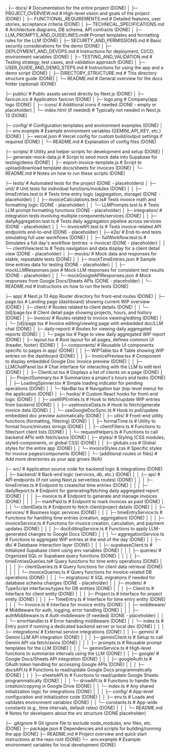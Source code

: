 .
├─ docs/                           # Documentation for the entire project (DONE)
│  ├─ PROJECT_OVERVIEW.md          # High-level vision and goals of the project (DONE)
│  ├─ FUNCTIONAL_REQUIREMENTS.md   # Detailed features, user stories, acceptance criteria (DONE)
│  ├─ TECHNICAL_SPECIFICATIONS.md  # Architecture diagrams, DB schema, API contracts (DONE)
│  ├─ LLM_PROMPTS_AND_GUIDELINES.md# Prompt templates and formatting rules for the LLM (DONE)
│  ├─ SECURITY_AND_PERMISSIONS.md  # Basic security considerations for the demo (DONE)
│  ├─ DEPLOYMENT_AND_DEVOPS.md     # Instructions for deployment, CI/CD, environment variables (DONE)
│  ├─ TESTING_AND_VALIDATION.md    # Testing strategy, test cases, and validation approach (DONE)
│  ├─ USER_GUIDE_AND_DEMO_STEPS.md # Instructions for using the app and a demo script (DONE)
│  ├─ DIRECTORY_STRUCTURE.md       # This directory structure guide (DONE)
│  └─ README.md                    # General overview for the docs folder (optional) (DONE)

├─ public/                         # Public assets served directly by Next.js (DONE)
│  ├─ favicon.ico                  # Application favicon (DONE)
│  ├─ logo.png                     # Company/app logo (DONE)
│  ├─ icons/                       # Additional icons if needed (DONE - empty or placeholder)
│  └─ index.html (if needed)       # Typically not needed in Next.js 13 (DONE)

├─ config/                         # Configuration templates and environment examples (DONE)
│  ├─ env.example                  # Example environment variables (GEMINI_API_KEY, etc.) (DONE)
│  ├─ vercel.json                  # Vercel config for custom build/output settings if required (DONE)
│  └─ README.md                    # Explanation of config files (DONE)

├─ scripts/                        # Utility and helper scripts for development and setup (DONE)
│  ├─ generate-mock-data.js        # Script to seed mock data into Supabase for testing/demo (DONE)
│  ├─ export-invoice-template.js   # Script to upload/download template docs/sheets for invoices (DONE)
│  └─ README.md                    # Notes on how to run these scripts (DONE)

├─ tests/                          # Automated tests for the project (DONE - placeholders)
│  ├─ unit/                        # Unit tests for individual functions/modules (DONE)
│  │  ├─ timeEntries.test.ts       # Tests time entry logic (aggregation, storage) (DONE - placeholder)
│  │  ├─ invoiceCalculations.test.ts# Tests invoice math and formatting logic (DONE - placeholder)
│  │  └─ LLMPrompts.test.ts        # Tests LLM prompt formatting functions (DONE - placeholder)
│  ├─ integration/                 # Integration tests involving multiple components/services (DONE)
│  │  ├─ dailyAggregation.test.ts  # Tests daily aggregation pipeline across services (DONE - placeholder)
│  │  └─ invoiceAPI.test.ts        # Tests invoice-related API endpoints end-to-end (DONE - placeholder)
│  ├─ e2e/                         # End-to-end tests simulating full user workflows (DONE)
│  │  ├─ fullWorkflow.test.ts      # Simulates a full day's workflow (entries → invoice) (DONE - placeholder)
│  │  └─ clientView.test.ts        # Tests navigation and data display for a client detail view (DONE - placeholder)
│  ├─ mocks/                       # Mock data and responses for stable, repeatable tests (DONE)
│  │  ├─ mockTimeEntries.json      # Sample time entries data for testing (DONE - placeholder)
│  │  ├─ mockLLMResponses.json     # Mock LLM responses for consistent test results (DONE - placeholder)
│  │  └─ mockGoogleAPIResponses.json # Mock responses from Google Docs/Sheets APIs (DONE - placeholder)
│  └─ README.md                    # Instructions on how to run the tests (DONE)

├─ app/                            # Next.js 13 App Router directory for front-end routes (DONE)
│  ├─ page.tsx                     # Landing page (dashboard) showing current WIP overview (DONE)
│  ├─ client/                      # Routes related to client details (DONE)
│  │  └─ [id]/page.tsx             # Client detail page showing projects, hours, and history (DONE)
│  ├─ invoice/                     # Routes related to invoice viewing/editing (DONE)
│  │  └─ [id]/page.tsx             # Invoice editing/viewing page with embedded doc/LLM chat (DONE)
│  ├─ daily-report/                # Routes for viewing daily aggregated reports (DONE)
│  │  └─ page.tsx                  # Page to view daily aggregated WIP report (DONE)
│  ├─ layout.tsx                   # Root layout for all pages, defines common UI (header, footer) (DONE)
│  ├─ components/                  # Reusable UI components specific to pages in app/ (DONE)
│  │  ├─ WIPTable.tsx              # Table showing WIP entries on the dashboard (DONE)
│  │  ├─ InvoicePreview.tsx        # Component to display embedded Google Doc invoice preview (DONE)
│  │  ├─ LLMChatPanel.tsx          # Chat interface for interacting with the LLM to edit text (DONE)
│  │  ├─ ClientList.tsx            # Displays a list of clients on a page (DONE)
│  │  ├─ ProjectSummary.tsx        # Summarizes a project's hours and tasks (DONE)
│  │  ├─ LoadingSpinner.tsx        # Simple loading indicator for pending operations (DONE)
│  │  └─ NavBar.tsx                # Navigation bar (top-level menu) for the application (DONE)
│  ├─ hooks/                       # Custom React hooks for front-end logic (DONE)
│  │  ├─ useWIPEntries.ts          # Hook to fetch/update WIP entries from backend (DONE)
│  │  ├─ useInvoiceData.ts         # Hook to fetch/generate invoice data (DONE)
│  │  └─ useGoogleDocSync.ts       # Hook to poll/update embedded doc preview automatically (DONE)
│  ├─ utils/                       # Front-end utility functions (formatting, filtering) (DONE)
│  │  ├─ formatTime.ts             # Utility to format hours/minutes strings (DONE)
│  │  ├─ clientFilters.ts          # Functions to filter/sort client lists (DONE)
│  │  └─ requestHelpers.ts         # Functions to call backend APIs with fetch/axios (DONE)
│  ├─ styles/                      # Styling (CSS modules, styled-components, or global CSS) (DONE)
│  │  ├─ globals.css               # Global styles for the entire app (DONE)
│  │  └─ invoiceStyles.css         # Specific styles for invoice pages/components (DONE)
│  └─ (additional routes or files) # Add more directories as your app grows (N/A)

├─ src/                            # Application source code for backend logic & integrations (DONE)
│  ├─ backend/                     # Back-end logic (services, db, etc.) (DONE)
│  │  ├─ api/                      # API endpoints (if not using Next.js serverless routes) (DONE)
│  │  │  ├─ timeEntries.ts         # Endpoint to create/list time entries (DONE)
│  │  │  ├─ dailyReport.ts         # Endpoint for generating/fetching daily aggregated report (DONE)
│  │  │  ├─ invoice.ts             # Endpoint to generate and manage invoices (DONE)
│  │  │  ├─ markPaid.ts            # Endpoint to mark invoices as paid (DONE)
│  │  │  └─ clientData.ts          # Endpoint to fetch client/project details (DONE)
│  │  ├─ services/                 # Business logic services (DONE)
│  │  │  ├─ timeEntryService.ts    # Functions for handling time entries (creation, aggregation) (DONE)
│  │  │  ├─ invoiceService.ts      # Functions for invoice creation, calculation, and payment updates (DONE)
│  │  │  ├─ docEditingService.ts   # Functions to apply LLM-generated changes to Google Docs (DONE)
│  │  │  └─ aggregationService.ts  # Functions to aggregate WIP entries at the end of the day (DONE)
│  │  ├─ db/                       # Database interaction layer (DONE)
│  │  │  ├─ supabaseClient.ts      # Initialized Supabase client using env variables (DONE)
│  │  │  ├─ queries/               # Organized SQL or Supabase query functions (DONE)
│  │  │  │  ├─ timeEntriesQueries.ts# Query functions for time entry operations (DONE)
│  │  │  │  ├─ clientQueries.ts    # Query functions for client data retrieval (DONE)
│  │  │  │  └─ invoiceQueries.ts   # Query functions for invoice-related DB operations (DONE)
│  │  │  └─ migrations/            # SQL migrations if needed for database schema changes (DONE - placeholder)
│  │  ├─ models/                   # TypeScript interfaces/types for DB entities (DONE)
│  │  │  ├─ Client.ts              # Interface for client entity (DONE)
│  │  │  ├─ Project.ts             # Interface for project entity (DONE)
│  │  │  ├─ TimeEntry.ts           # Interface for time entry entity (DONE)
│  │  │  └─ Invoice.ts             # Interface for invoice entity (DONE)
│  │  ├─ middleware/               # Middleware for auth, logging, error handling (DONE)
│  │  │  ├─ authMiddleware.ts      # Auth middleware (if needed) (DONE - placeholder)
│  │  │  └─ errorHandler.ts        # Error handling middleware (DONE)
│  │  └─ index.ts                  # Entry point if running a dedicated backend server or local dev (DONE)
│  │
│  ├─ integrations/                # External service integrations (DONE)
│  │  ├─ gemini/                   # Gemini LLM API integration (DONE)
│  │  │  ├─ geminiClient.ts        # Setup to call Gemini API via fetch/axios (DONE)
│  │  │  ├─ prompts.ts             # Reusable prompt templates for the LLM (DONE)
│  │  │  └─ geminiService.ts       # High-level functions to summarize intervals using the LLM (DONE)
│  │  ├─ google/                   # Google Docs/Sheets API integration (DONE)
│  │  │  ├─ googleAuth.ts          # OAuth token handling for accessing Google APIs (DONE)
│  │  │  ├─ docsAPI.ts             # Functions to read/update Google Docs programmatically (DONE)
│  │  │  ├─ sheetsAPI.ts           # Functions to read/update Google Sheets programmatically (DONE)
│  │  │  └─ driveAPI.ts            # Functions to handle file creation/copying in Google Drive (DONE)
│  │  └─ index.ts                  # Any shared initialization logic for integrations (DONE)
│  │
│  ├─ config/                      # App-level configuration and initialization code (DONE)
│  │  ├─ env.ts                    # Loads and validates environment variables (DONE)
│  │  └─ constants.ts              # App-wide constants (e.g., time intervals, default rates) (DONE)
│  │
│  └─ README.md                    # Notes for developers about the src structure (DONE placeholder)

├─ .gitignore                      # Git ignore file to exclude node_modules, env files, etc. (DONE)
├─ package.json                    # Dependencies and scripts for building/running the app (DONE)
├─ README.md                       # Project overview and quick start instructions at the repo root (DONE)
└─ .env.example                    # Example environment variables for local development (DONE)
